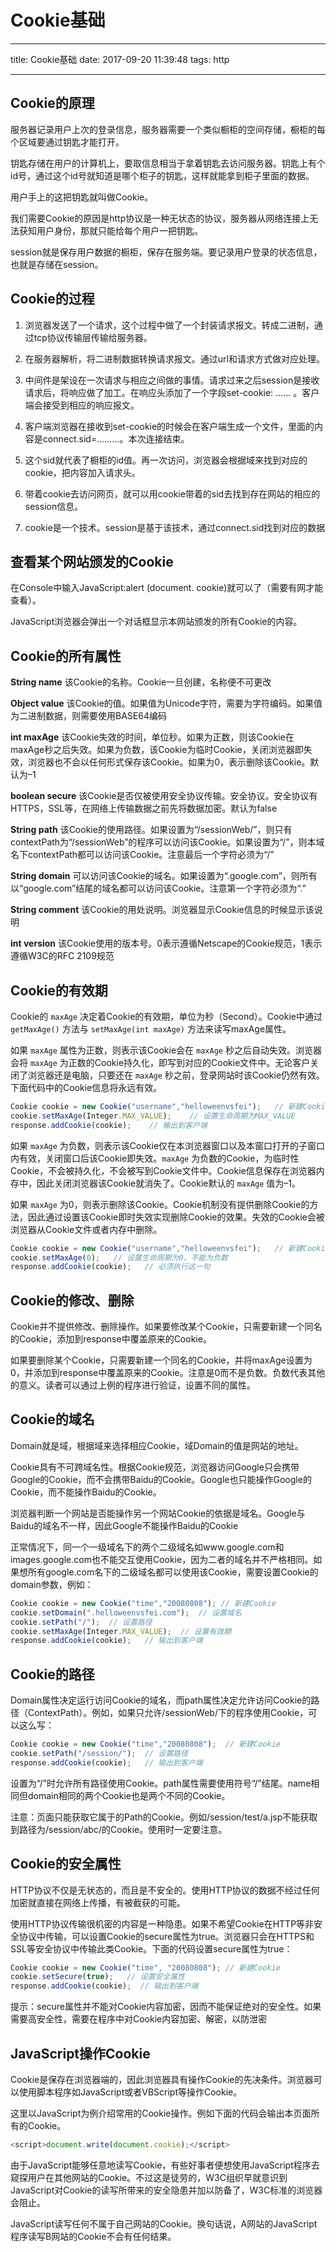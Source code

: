 # Cookie基础

---

title: Cookie基础
date: 2017-09-20 11:39:48
tags: http

---

## Cookie的原理

服务器记录用户上次的登录信息，服务器需要一个类似橱柜的空间存储，橱柜的每个区域要通过钥匙才能打开。

钥匙存储在用户的计算机上，要取信息相当于拿着钥匙去访问服务器。钥匙上有个id号，通过这个id号就知道是哪个柜子的钥匙，这样就能拿到柜子里面的数据。

用户手上的这把钥匙就叫做Cookie。

我们需要Cookie的原因是http协议是一种无状态的协议，服务器从网络连接上无法获知用户身份，那就只能给每个用户一把钥匙。

session就是保存用户数据的橱柜，保存在服务端。要记录用户登录的状态信息，也就是存储在session。

## Cookie的过程

1. 浏览器发送了一个请求，这个过程中做了一个封装请求报文。转成二进制，通过tcp协议传输层传输给服务器。

2. 在服务器解析，将二进制数据转换请求报文。通过url和请求方式做对应处理。

3. 中间件是架设在一次请求与相应之间做的事情。请求过来之后session是接收请求后，将响应做了加工。在响应头添加了一个字段set-cookie: ......  。客户端会接受到相应的响应报文。

4. 客户端浏览器在接收到set-cookie的时候会在客户端生成一个文件，里面的内容是connect.sid=.........。本次连接结束。

5. 这个sid就代表了橱柜的id值。再一次访问，浏览器会根据域来找到对应的cookie，把内容加入请求头。

6. 带着cookie去访问网页，就可以用cookie带着的sid去找到存在网站的相应的session信息。

7. cookie是一个技术。session是基于该技术，通过connect.sid找到对应的数据


## 查看某个网站颁发的Cookie

在Console中输入JavaScript:alert (document. cookie)就可以了（需要有网才能查看）。

JavaScript浏览器会弹出一个对话框显示本网站颁发的所有Cookie的内容。

## Cookie的所有属性

**String name**
该Cookie的名称。Cookie一旦创建，名称便不可更改

**Object value**
该Cookie的值。如果值为Unicode字符，需要为字符编码。如果值为二进制数据，则需要使用BASE64编码

**int maxAge**
该Cookie失效的时间，单位秒。如果为正数，则该Cookie在maxAge秒之后失效。如果为负数，该Cookie为临时Cookie，关闭浏览器即失效，浏览器也不会以任何形式保存该Cookie。如果为0，表示删除该Cookie。默认为–1

**boolean secure**
该Cookie是否仅被使用安全协议传输。安全协议。安全协议有HTTPS，SSL等，在网络上传输数据之前先将数据加密。默认为false

**String path**
该Cookie的使用路径。如果设置为“/sessionWeb/”，则只有contextPath为“/sessionWeb”的程序可以访问该Cookie。如果设置为“/”，则本域名下contextPath都可以访问该Cookie。注意最后一个字符必须为“/”

**String domain**
可以访问该Cookie的域名。如果设置为“.google.com”，则所有以“google.com”结尾的域名都可以访问该Cookie。注意第一个字符必须为“.”

**String comment**
该Cookie的用处说明。浏览器显示Cookie信息的时候显示该说明

**int version**
该Cookie使用的版本号。0表示遵循Netscape的Cookie规范，1表示遵循W3C的RFC 2109规范

## Cookie的有效期

Cookie的 `maxAge` 决定着Cookie的有效期，单位为秒（Second）。Cookie中通过`getMaxAge()` 方法与 `setMaxAge(int maxAge)` 方法来读写maxAge属性。

如果 `maxAge` 属性为正数，则表示该Cookie会在 `maxAge` 秒之后自动失效。浏览器会将 `maxAge` 为正数的Cookie持久化，即写到对应的Cookie文件中。无论客户关闭了浏览器还是电脑，只要还在 `maxAge` 秒之前，登录网站时该Cookie仍然有效。下面代码中的Cookie信息将永远有效。

```js
Cookie cookie = new Cookie("username","helloweenvsfei");   // 新建Cookie
cookie.setMaxAge(Integer.MAX_VALUE);    // 设置生命周期为MAX_VALUE
response.addCookie(cookie);    // 输出到客户端
```

如果 `maxAge` 为负数，则表示该Cookie仅在本浏览器窗口以及本窗口打开的子窗口内有效，关闭窗口后该Cookie即失效。`maxAge` 为负数的Cookie，为临时性Cookie，不会被持久化，不会被写到Cookie文件中。Cookie信息保存在浏览器内存中，因此关闭浏览器该Cookie就消失了。Cookie默认的 `maxAge` 值为–1。

如果 `maxAge` 为0，则表示删除该Cookie。Cookie机制没有提供删除Cookie的方法，因此通过设置该Cookie即时失效实现删除Cookie的效果。失效的Cookie会被浏览器从Cookie文件或者内存中删除。

```js
Cookie cookie = new Cookie("username","helloweenvsfei");   // 新建Cookie
cookie.setMaxAge(0);   // 设置生命周期为0，不能为负数
response.addCookie(cookie);   // 必须执行这一句
```

## Cookie的修改、删除

Cookie并不提供修改、删除操作。如果要修改某个Cookie，只需要新建一个同名的Cookie，添加到response中覆盖原来的Cookie。

如果要删除某个Cookie，只需要新建一个同名的Cookie，并将maxAge设置为0，并添加到response中覆盖原来的Cookie。注意是0而不是负数。负数代表其他的意义。读者可以通过上例的程序进行验证，设置不同的属性。

## Cookie的域名

Domain就是域，根据域来选择相应Cookie，域Domain的值是网站的地址。

Cookie具有不可跨域名性。根据Cookie规范，浏览器访问Google只会携带Google的Cookie，而不会携带Baidu的Cookie。Google也只能操作Google的Cookie，而不能操作Baidu的Cookie。

浏览器判断一个网站是否能操作另一个网站Cookie的依据是域名。Google与Baidu的域名不一样，因此Google不能操作Baidu的Cookie

正常情况下，同一个一级域名下的两个二级域名如www.google.com和images.google.com也不能交互使用Cookie，因为二者的域名并不严格相同。如果想所有google.com名下的二级域名都可以使用该Cookie，需要设置Cookie的domain参数，例如：

```js
Cookie cookie = new Cookie("time","20080808"); // 新建Cookie
cookie.setDomain(".helloweenvsfei.com");  // 设置域名
cookie.setPath("/");  // 设置路径
cookie.setMaxAge(Integer.MAX_VALUE);  // 设置有效期
response.addCookie(cookie);   // 输出到客户端
```

## Cookie的路径

Domain属性决定运行访问Cookie的域名，而path属性决定允许访问Cookie的路径（ContextPath）。例如，如果只允许/sessionWeb/下的程序使用Cookie，可以这么写：

```js
Cookie cookie = new Cookie("time","20080808");  // 新建Cookie
cookie.setPath("/session/");  // 设置路径
response.addCookie(cookie);   // 输出到客户端
```

设置为“/”时允许所有路径使用Cookie。path属性需要使用符号“/”结尾。name相同但domain相同的两个Cookie也是两个不同的Cookie。

注意：页面只能获取它属于的Path的Cookie。例如/session/test/a.jsp不能获取到路径为/session/abc/的Cookie。使用时一定要注意。
     
## Cookie的安全属性

HTTP协议不仅是无状态的，而且是不安全的。使用HTTP协议的数据不经过任何加密就直接在网络上传播，有被截获的可能。

使用HTTP协议传输很机密的内容是一种隐患。如果不希望Cookie在HTTP等非安全协议中传输，可以设置Cookie的secure属性为true。浏览器只会在HTTPS和SSL等安全协议中传输此类Cookie。下面的代码设置secure属性为true：

```js
Cookie cookie = new Cookie("time", "20080808"); // 新建Cookie
cookie.setSecure(true);   // 设置安全属性
response.addCookie(cookie);  // 输出到客户端
```

提示：secure属性并不能对Cookie内容加密，因而不能保证绝对的安全性。如果需要高安全性，需要在程序中对Cookie内容加密、解密，以防泄密
    
## JavaScript操作Cookie

Cookie是保存在浏览器端的，因此浏览器具有操作Cookie的先决条件。浏览器可以使用脚本程序如JavaScript或者VBScript等操作Cookie。

这里以JavaScript为例介绍常用的Cookie操作。例如下面的代码会输出本页面所有的Cookie。

```js
<script>document.write(document.cookie);</script>
```

由于JavaScript能够任意地读写Cookie，有些好事者便想使用JavaScript程序去窥探用户在其他网站的Cookie。不过这是徒劳的，W3C组织早就意识到JavaScript对Cookie的读写所带来的安全隐患并加以防备了，W3C标准的浏览器会阻止。

JavaScript读写任何不属于自己网站的Cookie。换句话说，A网站的JavaScript程序读写B网站的Cookie不会有任何结果。
    
    
    



















